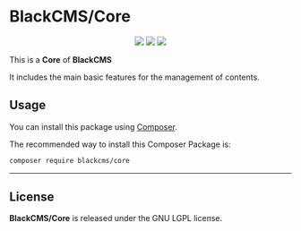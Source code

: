 # BlackCMS/Core

<p align="center">
    <a href="https://img.shields.io/github/license/blackcms/core"><img src="https://img.shields.io/github/license/blackcms/core"></a>
    <a href="https://img.shields.io/github/forks/blackcms/core"><img src="https://img.shields.io/github/forks/blackcms/core"></a>
    <a href="https://img.shields.io/github/issues/blackcms/core"><img src="https://img.shields.io/github/issues/blackcms/core"></a>
</p>

This is a **Core** of **BlackCMS**

It includes the main basic features for the management of contents.

## Usage

You can install this package using [Composer](https://getcomposer.org).

The recommended way to install this Composer Package is:

```sh
composer require blackcms/core
```

---

## License

**BlackCMS/Core** is released under the GNU LGPL license.
